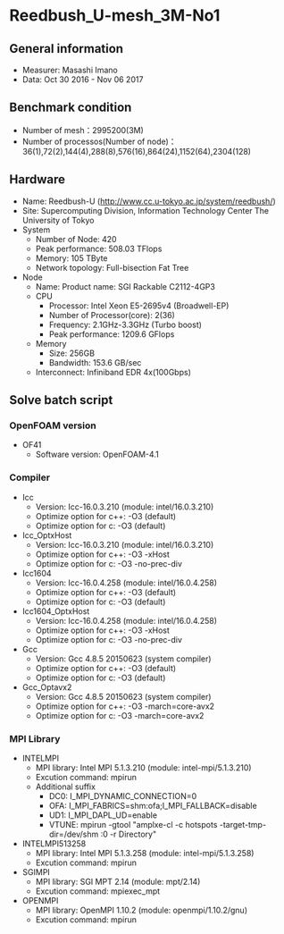 # Reedbush_U-mesh_3M-No1

## General information

* Measurer:  Masashi Imano
* Data: Oct 30 2016 - Nov 06 2017

## Benchmark condition

* Number of mesh：2995200(3M)
* Number of processos(Number of node)：36(1),72(2),144(4),288(8),576(16),864(24),1152(64),2304(128)

## Hardware

* Name: Reedbush-U (http://www.cc.u-tokyo.ac.jp/system/reedbush/)
* Site: Supercomputing Division, Information Technology Center The University of Tokyo
* System
  * Number of Node: 420
  * Peak performance: 508.03 TFlops
  * Memory: 105 TByte
  * Network topology: Full-bisection Fat Tree
* Node
  * Name: Product name: SGI Rackable C2112-4GP3
  * CPU
    * Processor: Intel Xeon E5-2695v4 (Broadwell-EP)
    * Number of Processor(core): 2(36)
    * Frequency: 2.1GHz-3.3GHz (Turbo boost)
    * Peak performance: 1209.6 GFlops
  * Memory
    * Size: 256GB
    * Bandwidth: 153.6 GB/sec
  * Interconnect: Infiniband EDR 4x(100Gbps)

## Solve batch script

### OpenFOAM version

* OF41
  * Software version: OpenFOAM-4.1

### Compiler

* Icc
  * Version: Icc-16.0.3.210 (module: intel/16.0.3.210)
  * Optimize option for c++: -O3 (default)
  * Optimize option for c: -O3 (default)
* Icc_OptxHost
  * Version: Icc-16.0.3.210 (module: intel/16.0.3.210)
  * Optimize option for c++: -O3 -xHost
  * Optimize option for c: -O3 -no-prec-div
* Icc1604
  * Version: Icc-16.0.4.258 (module: intel/16.0.4.258)
  * Optimize option for c++: -O3 (default)
  * Optimize option for c: -O3 (default)
* Icc1604_OptxHost
  * Version: Icc-16.0.4.258 (module: intel/16.0.4.258)
  * Optimize option for c++: -O3 -xHost
  * Optimize option for c: -O3 -no-prec-div
* Gcc
  * Version: Gcc 4.8.5 20150623 (system compiler)
  * Optimize option for c++: -O3 (default)
  * Optimize option for c: -O3 (default)
* Gcc_Optavx2
  * Version: Gcc 4.8.5 20150623 (system compiler)
  * Optimize option for c++: -O3 -march=core-avx2
  * Optimize option for c: -O3 -march=core-avx2

### MPI Library 

* INTELMPI
  * MPI library: Intel MPI 5.1.3.210 (module: intel-mpi/5.1.3.210)
  * Excution command: mpirun
  * Additional suffix
    * DC0: I_MPI_DYNAMIC_CONNECTION=0 
    * OFA: I_MPI_FABRICS=shm:ofa;I_MPI_FALLBACK=disable
    * UD1: I_MPI_DAPL_UD=enable
    * VTUNE: mpirun -gtool "amplxe-cl -c hotspots -target-tmp-dir=/dev/shm :0 -r Directory"
* INTELMPI513258
  * MPI library: Intel MPI 5.1.3.258 (module: intel-mpi/5.1.3.258)
  * Excution command: mpirun
* SGIMPI
  * MPI library: SGI MPT 2.14 (module: mpt/2.14)
  * Excution command: mpiexec_mpt
* OPENMPI
  * MPI library: OpenMPI 1.10.2 (module: openmpi/1.10.2/gnu)
  * Excution command: mpirun
